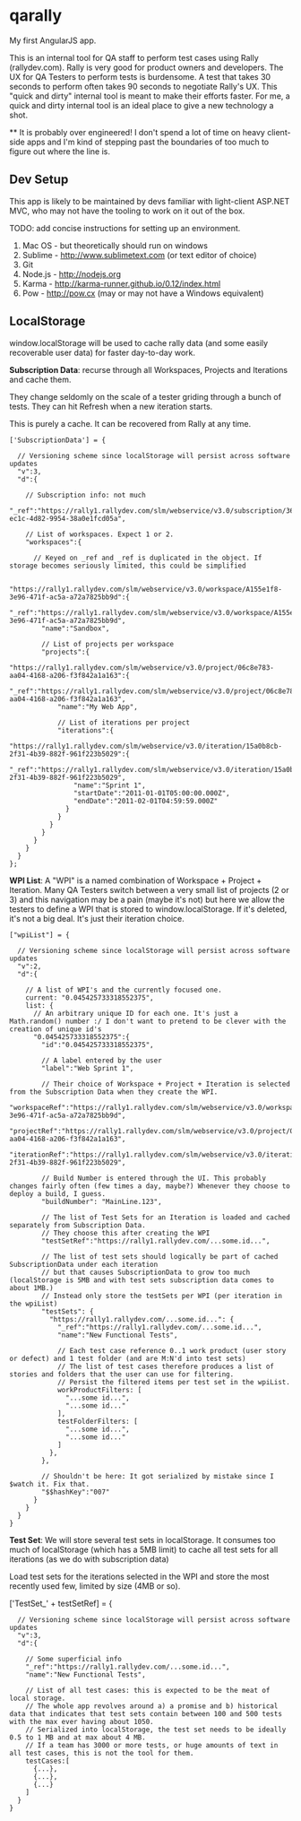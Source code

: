 qarally
=======

My first AngularJS app.

This is an internal tool for QA staff to perform test cases using Rally (rallydev.com). Rally is very good for product owners and developers. The UX for QA Testers to perform tests is burdensome. A test that takes 30 seconds to perform often takes 90 seconds to negotiate Rally's UX. This "quick and dirty" internal tool is meant to make their efforts faster. For me, a quick and dirty internal tool is an ideal place to give a new technology a shot.

** It is probably over engineered! I don't spend a lot of time on heavy client-side apps and I'm kind of stepping past the boundaries of too much to figure out where the line is.

Dev Setup
---------
This app is likely to be maintained by devs familiar with light-client ASP.NET MVC, who may not have the tooling to work on it out of the box.

TODO: add concise instructions for setting up an environment.

  1. Mac OS - but theoretically should run on windows
  2. Sublime - http://www.sublimetext.com (or text editor of choice)
  2. Git
  3. Node.js - http://nodejs.org
  4. Karma - http://karma-runner.github.io/0.12/index.html
  5. Pow - http://pow.cx (may or may not have a Windows equivalent)

LocalStorage
------------
window.localStorage will be used to cache rally data (and some easily recoverable user data) for faster day-to-day work.

**Subscription Data**: recurse through all Workspaces, Projects and Iterations and cache them.

They change seldomly on the scale of a tester griding through a bunch of tests. They can hit Refresh when a new iteration starts.

This is purely a cache. It can be recovered from Rally at any time.

    ['SubscriptionData'] = {

      // Versioning scheme since localStorage will persist across software updates
      "v":3,
      "d":{

        // Subscription info: not much
        "_ref":"https://rally1.rallydev.com/slm/webservice/v3.0/subscription/365548e8-ec1c-4d82-9954-38a0e1fcd05a",

        // List of workspaces. Expect 1 or 2.
        "workspaces":{

          // Keyed on _ref and _ref is duplicated in the object. If storage becomes seriously limited, this could be simplified

          "https://rally1.rallydev.com/slm/webservice/v3.0/workspace/A155e1f8-3e96-471f-ac5a-a72a7825bb9d":{
            "_ref":"https://rally1.rallydev.com/slm/webservice/v3.0/workspace/A155e1f8-3e96-471f-ac5a-a72a7825bb9d",
            "name":"Sandbox",

            // List of projects per workspace
            "projects":{
              "https://rally1.rallydev.com/slm/webservice/v3.0/project/06c8e783-aa04-4168-a206-f3f842a1a163":{
                "_ref":"https://rally1.rallydev.com/slm/webservice/v3.0/project/06c8e783-aa04-4168-a206-f3f842a1a163",
                "name":"My Web App",

                // List of iterations per project
                "iterations":{
                  "https://rally1.rallydev.com/slm/webservice/v3.0/iteration/15a0b8cb-2f31-4b39-882f-961f223b5029":{
                    "_ref":"https://rally1.rallydev.com/slm/webservice/v3.0/iteration/15a0b8cb-2f31-4b39-882f-961f223b5029",
                    "name":"Sprint 1",
                    "startDate":"2011-01-01T05:00:00.000Z",
                    "endDate":"2011-02-01T04:59:59.000Z"
                  }
                }
              }
            }
          }
        }
      }
    };

**WPI List**: A "WPI" is a named combination of Workspace + Project + Iteration. Many QA Testers switch between a very small list of projects (2 or 3) and this navigation may be a pain (maybe it's not) but here we allow the testers to define a WPI that is stored to window.localStorage. If it's deleted, it's not a big deal. It's just their iteration choice.

    ["wpiList"] = {

      // Versioning scheme since localStorage will persist across software updates
      "v":2,
      "d":{

        // A list of WPI's and the currently focused one.
        current: "0.045425733318552375",
        list: {
          // An arbitrary unique ID for each one. It's just a Math.random() number :/ I don't want to pretend to be clever with the creation of unique id's
          "0.045425733318552375":{
            "id":"0.045425733318552375",

            // A label entered by the user
            "label":"Web Sprint 1",

            // Their choice of Workspace + Project + Iteration is selected from the Subscription Data when they create the WPI.
            "workspaceRef":"https://rally1.rallydev.com/slm/webservice/v3.0/workspace/A155e1f8-3e96-471f-ac5a-a72a7825bb9d",
            "projectRef":"https://rally1.rallydev.com/slm/webservice/v3.0/project/06c8e783-aa04-4168-a206-f3f842a1a163",
            "iterationRef":"https://rally1.rallydev.com/slm/webservice/v3.0/iteration/15a0b8cb-2f31-4b39-882f-961f223b5029",

            // Build Number is entered through the UI. This probably changes fairly often (few times a day, maybe?) Whenever they choose to deploy a build, I guess.
            "buildNumber": "MainLine.123",

            // The list of Test Sets for an Iteration is loaded and cached separately from Subscription Data.
            // They choose this after creating the WPI
            "testSetRef":"https://rally1.rallydev.com/...some.id...",

            // The list of test sets should logically be part of cached SubscriptionData under each iteration
            // but that causes SubscriptionData to grow too much (localStorage is 5MB and with test sets subscription data comes to about 1MB.)
            // Instead only store the testSets per WPI (per iteration in the wpiList)
            "testSets": {
              "https://rally1.rallydev.com/...some.id...": {
                "_ref":"https://rally1.rallydev.com/...some.id...",
                "name":"New Functional Tests",

                // Each test case reference 0..1 work product (user story or defect) and 1 test folder (and are M:N'd into test sets)
                // The list of test cases therefore produces a list of stories and folders that the user can use for filtering.
                // Persist the filtered items per test set in the wpiList.
                workProductFilters: [
                  "...some id...",
                  "...some id..."
                ],
                testFolderFilters: [
                  "...some id...",
                  "...some id..."
                ]
              },
            },

            // Shouldn't be here: It got serialized by mistake since I $watch it. Fix that.
            "$$hashKey":"007"
          }
        }
      }
    }

**Test Set**: We will store several test sets in localStorage. It consumes too much of localStorage (which has a 5MB limit) to cache all test sets for all iterations (as we do with subscription data)

Load test sets for the iterations selected in the WPI and store the most recently used few, limited by size (4MB or so).

   ['TestSet_' + testSetRef] = {

      // Versioning scheme since localStorage will persist across software updates
      "v":3,
      "d":{

        // Some superficial info
        "_ref":"https://rally1.rallydev.com/...some.id...",
        "name":"New Functional Tests",

        // List of all test cases: this is expected to be the meat of local storage.
        // The whole app revolves around a) a promise and b) historical data that indicates that test sets contain between 100 and 500 tests with the max ever having about 1050.
        // Serialized into localStorage, the test set needs to be ideally 0.5 to 1 MB and at max about 4 MB.
        // If a team has 3000 or more tests, or huge amounts of text in all test cases, this is not the tool for them.
        testCases:[
          {...},
          {...},
          {...}
        ]
      }
    }



